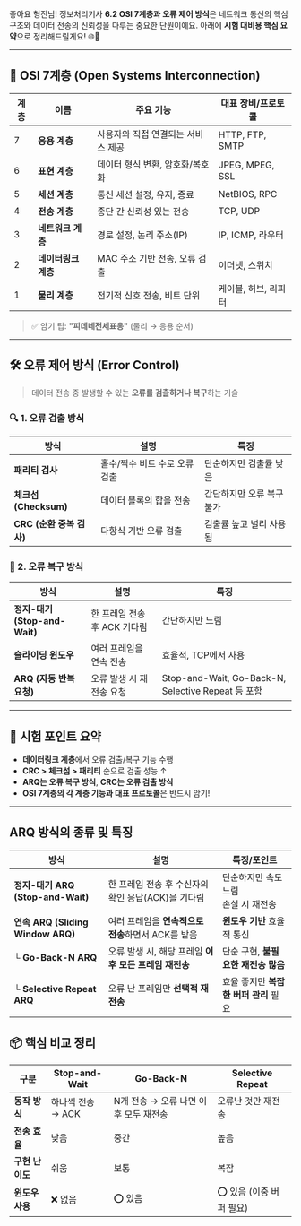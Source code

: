 좋아요 형진님! 정보처리기사 **6.2 OSI 7계층과 오류 제어 방식**은 네트워크 통신의 핵심 구조와 데이터 전송의 신뢰성을 다루는 중요한 단원이에요. 아래에 **시험 대비용 핵심 요약**으로 정리해드릴게요! 🌐📘

---

## 🧱 OSI 7계층 (Open Systems Interconnection)

| 계층 | 이름 | 주요 기능 | 대표 장비/프로토콜 |
|------|------|-----------|------------------|
| 7 | **응용 계층** | 사용자와 직접 연결되는 서비스 제공 | HTTP, FTP, SMTP |
| 6 | **표현 계층** | 데이터 형식 변환, 암호화/복호화 | JPEG, MPEG, SSL |
| 5 | **세션 계층** | 통신 세션 설정, 유지, 종료 | NetBIOS, RPC |
| 4 | **전송 계층** | 종단 간 신뢰성 있는 전송 | TCP, UDP |
| 3 | **네트워크 계층** | 경로 설정, 논리 주소(IP) | IP, ICMP, 라우터 |
| 2 | **데이터링크 계층** | MAC 주소 기반 전송, 오류 검출 | 이더넷, 스위치 |
| 1 | **물리 계층** | 전기적 신호 전송, 비트 단위 | 케이블, 허브, 리피터 |

> ✅ 암기 팁: **"피데네전세표응"** (물리 → 응용 순서)

---

## 🛠️ 오류 제어 방식 (Error Control)

> 데이터 전송 중 발생할 수 있는 **오류를 검출하거나 복구**하는 기술

### 🔍 1. 오류 검출 방식

| 방식 | 설명 | 특징 |
|------|------|------|
| **패리티 검사** | 홀수/짝수 비트 수로 오류 검출 | 단순하지만 검출률 낮음 |
| **체크섬(Checksum)** | 데이터 블록의 합을 전송 | 간단하지만 오류 복구 불가 |
| **CRC (순환 중복 검사)** | 다항식 기반 오류 검출 | 검출률 높고 널리 사용됨 |

### 🔧 2. 오류 복구 방식

| 방식 | 설명 | 특징 |
|------|------|------|
| **정지-대기(Stop-and-Wait)** | 한 프레임 전송 후 ACK 기다림 | 간단하지만 느림 |
| **슬라이딩 윈도우** | 여러 프레임을 연속 전송 | 효율적, TCP에서 사용 |
| **ARQ (자동 반복 요청)** | 오류 발생 시 재전송 요청 | Stop-and-Wait, Go-Back-N, Selective Repeat 등 포함 |

---

## 🎯 시험 포인트 요약

- **데이터링크 계층**에서 오류 검출/복구 기능 수행
- **CRC > 체크섬 > 패리티** 순으로 검출 성능 ↑
- **ARQ는 오류 복구 방식**, **CRC는 오류 검출 방식**
- **OSI 7계층의 각 계층 기능과 대표 프로토콜**은 반드시 암기!

---

## ARQ 방식의 종류 및 특징

|방식|설명|특징/포인트|
|---|---|---|
|**정지-대기 ARQ (Stop-and-Wait)**|한 프레임 전송 후 수신자의 확인 응답(ACK)을 기다림|단순하지만 속도 느림<br>손실 시 재전송|
|**연속 ARQ (Sliding Window ARQ)**|여러 프레임을 **연속적으로 전송**하면서 ACK를 받음|**윈도우 기반** 효율적 통신|
|└ **Go-Back-N ARQ**|오류 발생 시, 해당 프레임 **이후 모든 프레임 재전송**|단순 구현, **불필요한 재전송 많음**|
|└ **Selective Repeat ARQ**|오류 난 프레임만 **선택적 재전송**|효율 좋지만 **복잡한 버퍼 관리** 필요|

## 📦 핵심 비교 정리

| 구분         | Stop-and-Wait | Go-Back-N               | Selective Repeat |
| ---------- | ------------- | ----------------------- | ---------------- |
| **동작 방식**  | 하나씩 전송 → ACK  | N개 전송 → 오류 나면 이후 모두 재전송 | 오류난 것만 재전송       |
| **전송 효율**  | 낮음            | 중간                      | 높음               |
| **구현 난이도** | 쉬움            | 보통                      | 복잡               |
| **윈도우 사용** | ❌ 없음          | ⭕ 있음                    | ⭕ 있음 (이중 버퍼 필요)  |
